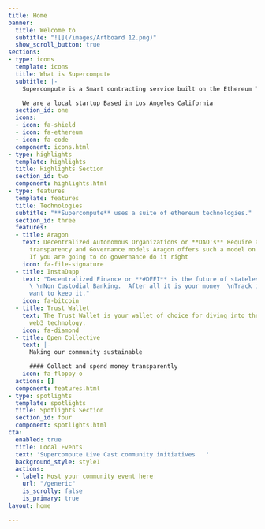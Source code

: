 ```yaml
---
title: Home
banner:
  title: Welcome to
  subtitle: "![](/images/Artboard 12.png)"
  show_scroll_button: true
sections:
- type: icons
  template: icons
  title: What is Supercompute
  subtitle: |-
    Supercompute is a Smart contracting service built on the Ethereum Technology.

    We are a local startup Based in Los Angeles California
  section_id: one
  icons:
  - icon: fa-shield
  - icon: fa-ethereum
  - icon: fa-code
  component: icons.html
- type: highlights
  template: highlights
  title: Highlights Section
  section_id: two
  component: highlights.html
- type: features
  template: features
  title: Technologies
  subtitle: "**Supercompute** uses a suite of ethereum technologies."
  section_id: three
  features:
  - title: Aragon
    text: Decentralized Autonomous Organizations or **DAO's** Require a new level
      transparency and Governance models Aragon offers such a model on the blockchain.
      If you are going to do governance do it right
    icon: fa-file-signature
  - title: InstaDapp
    text: "Decentralized Finance or **#DEFI** is the future of stateless banking.
      \ \nNon Custodial Banking.  After all it is your money  \nTrack it like you
      want to keep it."
    icon: fa-bitcoin
  - title: Trust Wallet
    text: The Trust Wallet is your wallet of choice for diving into the deep sea of
      web3 technology.
    icon: fa-diamond
  - title: Open Collective
    text: |-
      Making our community sustainable

      #### Collect and spend money transparently
    icon: fa-floppy-o
  actions: []
  component: features.html
- type: spotlights
  template: spotlights
  title: Spotlights Section
  section_id: four
  component: spotlights.html
cta:
  enabled: true
  title: Local Events
  text: 'Supercompute Live Cast community initiatives   '
  background_style: style1
  actions:
  - label: Host your community event here
    url: "/generic"
    is_scrolly: false
    is_primary: true
layout: home

---
```

